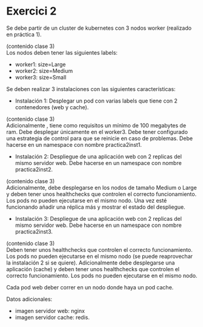 # Exercici 2
Se debe partir de un cluster de kubernetes con 3 nodos worker (realizado en práctica 1).

(contenido clase 3)  
Los nodos deben tener las siguientes labels:  
- worker1: size=Large
- worker2: size=Medium
- worker3: size=Small

Se deben realizar 3 instalaciones con las siguientes características:

- Instalación 1: Desplegar un pod con varias labels que tiene con 2 contenedores (web y cache).

(contenido clase 3)  
Adicionalmente , tiene como requisitos un mínimo de 100 megabytes de ram. Debe desplegar únicamente en el worker3. Debe tener configurado una estrategia de control para que se reinicie en caso de problemas. Debe hacerse en un namespace con nombre practica2inst1.

- Instalación 2: Despliegue de una aplicación web con 2 replicas del mismo servidor web. Debe hacerse en un namespace con nombre practica2inst2.

(contenido clase 3)  
Adicionalmente, debe desplegarse en los nodos de tamaño Medium o Large y deben tener unos healthchecks que controlen el correcto funcionamiento. Los pods no pueden ejecutarse en el mismo nodo. Una vez esté funcionando añadir una réplica más y mostrar el estado del despliegue.

- Instalación 3: Despliegue de una aplicación web con 2 replicas del mismo servidor web. Debe hacerse en un namespace con nombre practica2inst3.

(contenido clase 3)  
Deben tener unos healthchecks que controlen el correcto funcionamiento. Los pods no pueden ejecutarse en el mismo nodo (se puede reaprovechar la instalación 2 si se quiere). Adicionalmente debe desplegarse una aplicación (cache) y deben tener unos healthchecks que controlen el correcto funcionamiento. Los pods no pueden ejecutarse en el mismo nodo. 

Cada pod web deber correr en un nodo donde haya un pod cache.

Datos adicionales:  
- imagen servidor web: nginx
- imagen servidor cache: redis.
